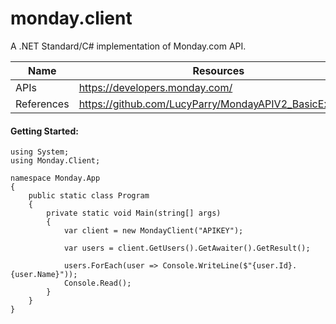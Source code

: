 ﻿# monday.client
A .NET Standard/C# implementation of Monday.com API.

| Name | Resources |
| ------ | ------ |
| APIs | https://developers.monday.com/ |
| References | https://github.com/LucyParry/MondayAPIV2_BasicExample |

#### Getting Started:
```
using System;
using Monday.Client;

namespace Monday.App
{
    public static class Program
    {
        private static void Main(string[] args)
        {
            var client = new MondayClient("APIKEY");

            var users = client.GetUsers().GetAwaiter().GetResult();

            users.ForEach(user => Console.WriteLine($"{user.Id}. {user.Name}"));
            Console.Read();
        }
    }
}
```
